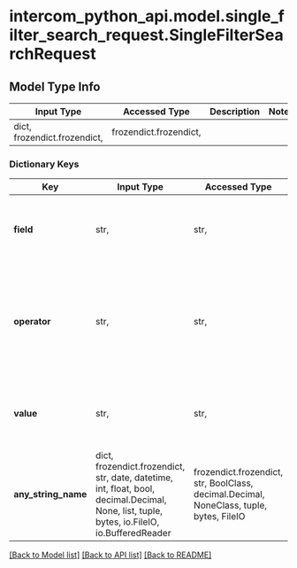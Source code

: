 # intercom_python_api.model.single_filter_search_request.SingleFilterSearchRequest

## Model Type Info
Input Type | Accessed Type | Description | Notes
------------ | ------------- | ------------- | -------------
dict, frozendict.frozendict,  | frozendict.frozendict,  |  | 

### Dictionary Keys
Key | Input Type | Accessed Type | Description | Notes
------------ | ------------- | ------------- | ------------- | -------------
**field** | str,  | str,  | The Intercom defined id representing the company. | [optional] 
**operator** | str,  | str,  | The Intercom defined id representing the company. | [optional] must be one of ["=", "!=", "IN", "NIN", "<", ">", "~", "!~", "^", "$", ] 
**value** | str,  | str,  | The Intercom defined id representing the company. | [optional] 
**any_string_name** | dict, frozendict.frozendict, str, date, datetime, int, float, bool, decimal.Decimal, None, list, tuple, bytes, io.FileIO, io.BufferedReader | frozendict.frozendict, str, BoolClass, decimal.Decimal, NoneClass, tuple, bytes, FileIO | any string name can be used but the value must be the correct type | [optional]

[[Back to Model list]](../../README.md#documentation-for-models) [[Back to API list]](../../README.md#documentation-for-api-endpoints) [[Back to README]](../../README.md)

